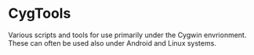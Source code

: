 # CygTools
Various scripts and tools for use primarily under the Cygwin envrionment. 
These can often be used also under Android and Linux systems.

